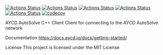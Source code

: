 [![Actions Status](https://github.com/frysee/autosolve-client-cpp/workflows/MacOS/badge.svg)](https://github.com/frysee/autosolve-client-cpp/actions)
[![Actions Status](https://github.com/frysee/autosolve-client-cpp/workflows/Windows/badge.svg)](https://github.com/frysee/autosolve-client-cpp/actions)
[![Actions Status](https://github.com/frysee/autosolve-client-cpp/workflows/Ubuntu/badge.svg)](https://github.com/frysee/autosolve-client-cpp/actions)
[![Actions Status](https://github.com/frysee/autosolve-client-cpp/workflows/Style/badge.svg)](https://github.com/frysee/autosolve-client-cpp/actions)
[![Actions Status](https://github.com/frysee/autosolve-client-cpp/workflows/Install/badge.svg)](https://github.com/frysee/autosolve-client-cpp/actions)
[![codecov](https://codecov.io/gh/frysee/autosolve-client-cpp/branch/master/graph/badge.svg)](https://codecov.io/gh/frysee/autosolve-client-cpp)

AYCD AutoSolve C++ Client
Client for connecting to the AYCD AutoSolve network

Documentation
https://docs.aycd.io/docs/getting-started/

License
This project is licensed under the MIT License